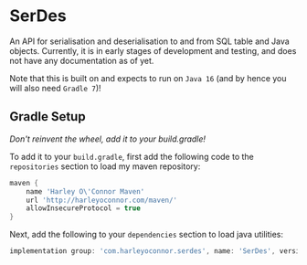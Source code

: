 # SerDes
An API for serialisation and deserialisation to and from SQL table and Java objects. Currently, it is in early stages of development and testing, and does not have any documentation as of yet.

Note that this is built on and expects to run on `Java 16` (and by hence you will also need `Gradle 7`)!

## Gradle Setup
*Don't reinvent the wheel, add it to your build.gradle!*

To add it to your `build.gradle`, first add the following code to the `repositories` section to load my maven repository:

```groovy
maven {
    name 'Harley O\'Connor Maven'
    url 'http://harleyoconnor.com/maven/'
    allowInsecureProtocol = true
}
```

Next, add the following to your `dependencies` section to load java utilities:

```groovy
implementation group: 'com.harleyoconnor.serdes', name: 'SerDes', version: '0.0.1'
```